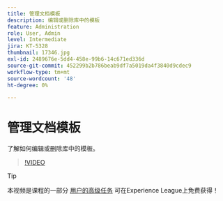 ```yaml
---
title: 管理文档模板
description: 编辑或删除库中的模板
feature: Administration
role: User, Admin
level: Intermediate
jira: KT-5328
thumbnail: 17346.jpg
exl-id: 2489676e-5dd4-458e-99b6-14c671ed336d
source-git-commit: 452299b2b786beab9df7a5019da4f3840d9cdec9
workflow-type: tm+mt
source-wordcount: '48'
ht-degree: 0%

---
```


# 管理文档模板

了解如何编辑或删除库中的模板。

>[!VIDEO](https://video.tv.adobe.com/v/342567?quality=12&learn=on&hidetitle=true)

>[!TIP]
>
>本视频是课程的一部分 [用户的高级任务](https://experienceleague.adobe.com/?recommended=Sign-U-1-2020.3) 可在Experience League上免费获得！